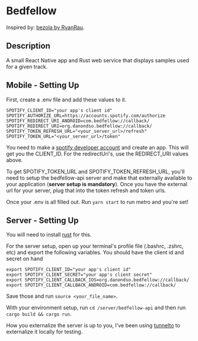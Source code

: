 # Bedfellow

Inspired by: [bezola by RyanRau](https://github.com/RyanRau/bezola).

## Description

A small React Native app and Rust web service that displays samples used for a given track.

## Mobile - Setting Up

First, create a .env file and add these values to it.

``` .env
SPOTIFY_CLIENT_ID="your app's client id"
SPOTIFY_AUTHORIZE_URL=https://accounts.spotify.com/authorize
SPOTIFY_REDIRECT_URI_ANDROID=com.bedfellow://callback/
SPOTIFY_REDIRECT_URI=org.danondso.bedfellow://callback/
SPOTIFY_TOKEN_REFRESH_URL="<your_server_url>/refresh"
SPOTIFY_TOKEN_URL="<your_server_url>/token"
```

You need to make a [spotify developer account](https://developer.spotify.com) and create an app. This will get you the CLIENT_ID. For the redirectUri's, use the REDIRECT_URI values above.

To get SPOTIFY_TOKEN_URL and SPOTIFY_TOKEN_REFRESH_URL, you'll need to setup the bedfellow-api server and make that externally available to your application (**server setup is mandatory**). Once you have the external url for your server, plug that into the token refresh and token urls.

Once your .env is all filled out. Run `yarn start` to run metro and you're set!

## Server - Setting Up

You will need to install [rust](https://www.rust-lang.org/tools/install) for this.

For the server setup, open up your terminal's profile file (.bashrc, .zshrc, etc) and export the following variables. You should have the client id and secret on hand

```zshrc
export SPOTIFY_CLIENT_ID="your app's client id"
export SPOTIFY_CLIENT_SECRET="your app's client secret"
export SPOTIFY_CLIENT_CALLBACK_IOS=org.danondso.bedfellow://callback/
export SPOTIFY_CLIENT_CALLBACK_ANDROID=com.bedfellow://callback/
```

Save those and run `source <your_file_name>`.

With your environment setup, run `cd /server/bedfellow-api` and then run `cargo build && cargo run`.

How you externalize the server is up to you, I've been using [tunnelto](https://tunnelto.dev) to externalize it locally for testing.
